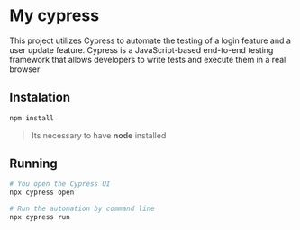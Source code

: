 # My cypress

This project utilizes Cypress to automate the testing of a login feature and a user update feature. 
Cypress is a JavaScript-based end-to-end testing framework that allows developers to write tests and execute them in a real browser

## Instalation 

```bash
npm install
```
> Its necessary to have **node** installed


## Running

```bash
# You open the Cypress UI
npx cypress open

# Run the automation by command line
npx cypress run
```
